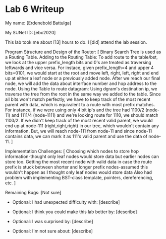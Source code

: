 Lab 6 Writeup
=============

My name: [Erdenebold Battulga]

My SUNet ID: [ebo2020]

This lab took me about [13] hours to do. I [did] attend the lab session.

Program Structure and Design of the Router:
[
Binary Search Tree is used as a Routing Table.
Adding to the Routing Table:
To add route to the table/bst, we look at the upper prefix_length bits and 0's are treated as traversing leftwards and
vice versa. For instace, given prefix_length=4 and upper 4 bits=0101, we would start at the root and move left, right,
left, right and end up at either a leaf node or a previously added node. After we reach our final node, we will
add the data about interface number and hop address to the node.
Using the Table to route datagram:
Using dgram's destination ip, we traverse the tree from the root in the same way we added to the table. Since all bits
won't match perfectly, we have to keep track of the most recent parent with data, which is equivalent to a route with
most prefix matches. For instance, if we were using only 4 bit ip's and the tree had 1100/2 (node-11) and 1111/4
(node-1111) and we're looking route for 1110, we should match 1100/2. If we didn't keep track of the most recent valid
parent, we would end up at node-111 (right,right,right) in our tree, which wouldn't contain any information. But, we
will reach node-111 from node-11 and since node-11 contains data, we can mark it as 111's valid parent and use the data
of node-11.
]

Implementation Challenges:
[
Choosing which nodes to store hop information-thought only leaf nodes would store data but earlier nodes can store too.
Getting the most recent node with valid data in case the route prefix is stuck between shorter and longer prefix nodes-assumed this wouldn't happen as I thought only leaf nodes would store data
Also had problem with implementing BST-class template, pointers, dereferencing, etc.
]

Remaining Bugs:
[Not sure]

- Optional: I had unexpected difficulty with: [describe]

- Optional: I think you could make this lab better by: [describe]

- Optional: I was surprised by: [describe]

- Optional: I'm not sure about: [describe]
